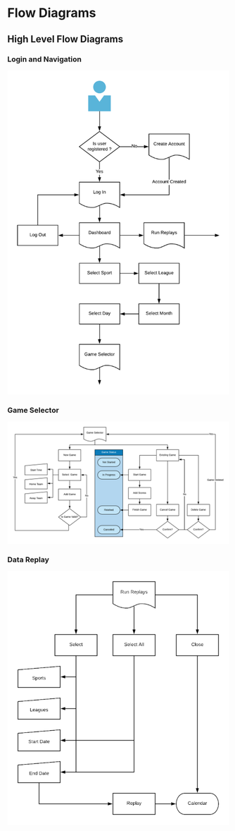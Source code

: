 # Flow Diagrams

## High Level Flow Diagrams

### Login and Navigation

![](../../.gitbook/assets/image%20%2821%29.png)

### Game Selector

![](../../.gitbook/assets/image%20%2819%29.png)

### Data Replay

![](../../.gitbook/assets/image%20%284%29.png)

